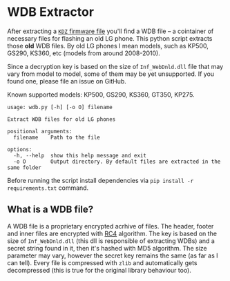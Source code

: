 
# WDB Extractor

After extracting a
[`KDZ` firmware file](https://github.com/michaelwright235/kdz_decrypt_encrypt)
you'll find a WDB file – a cointainer of necessary files for flashing an old
LG phone. This python script extracts those **old** WDB files. By old LG phones
I mean models, such as KP500, GS290, KS360, etc (models from around 2008-2010).

Since a decryption key is based on the size of `Inf_WebDnld.dll` file that
may vary from model to model, some of them may be yet unsupported. If you
found one, please file an issue on GitHub.

Known supported models: KP500, GS290, KS360, GT350, KP275.

```text
usage: wdb.py [-h] [-o O] filename

Extract WDB files for old LG phones

positional arguments:
  filename    Path to the file

options:
  -h, --help  show this help message and exit
  -o O        Output directory. By default files are extracted in the same folder
```

Before running the script install dependencies via
`pip install -r requirements.txt` command.

## What is a WDB file?

A WDB file is a proprietary encrypted acrhive of files. The header, footer and
inner files are encrypted with [RC4](https://en.wikipedia.org/wiki/RC4)
algorithm. The key is based on the size of `Inf_WebDnld.dll` (this dll is
responsible of extracting WDBs) and a secret string found in it, then it's
hashed with MD5 algorithm. The size parameter may vary, however the secret
key remains the same (as far as I can tell). Every file is compressed with
`zlib` and automatically gets decompressed (this is true for the original
library behaviour too).
